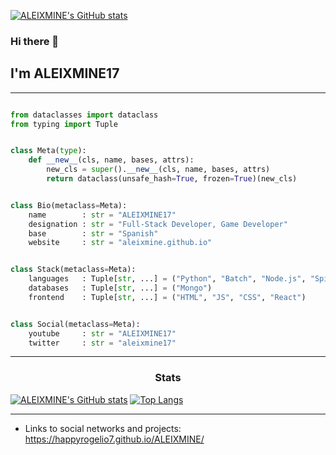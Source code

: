 [![ALEIXMINE's GitHub stats](https://visitor-badge.laobi.icu/badge?page_id=ALEIXMINE.readme.visitor-badge)](https://github.com/ALEIXMINE/)

### Hi there 👋<h2> I'm ALEIXMINE17</h2>

<hr>

```python

from dataclasses import dataclass
from typing import Tuple


class Meta(type):
    def __new__(cls, name, bases, attrs):
        new_cls = super().__new__(cls, name, bases, attrs)
        return dataclass(unsafe_hash=True, frozen=True)(new_cls)


class Bio(metaclass=Meta):
    name        : str = "ALEIXMINE17"
    designation : str = "Full-Stack Developer, Game Developer"
    base        : str = "Spanish"
    website     : str = "aleixmine.github.io"


class Stack(metaclass=Meta):
    languages   : Tuple[str, ...] = ("Python", "Batch", "Node.js", "Spigot API")
    databases   : Tuple[str, ...] = ("Mongo")
    frontend    : Tuple[str, ...] = ("HTML", "JS", "CSS", "React")


class Social(metaclass=Meta):
    youtube     : str = "ALEIXMINE17"
    twitter     : str = "aleixmine17"
```

<hr>


<h3 align="center">Stats</h3>

[![ALEIXMINE's GitHub stats](https://github-readme-stats.vercel.app/api?username=ALEIXMINE&show_icons=true&theme=merko)](https://github.com/ALEIXMINE/)
[![Top Langs](https://github-readme-stats.vercel.app/api/top-langs/?username=ALEIXMINE&layout=compact&theme=tokyonight)](https://github.com/ALEIXMINE/)

<hr>

- Links to social networks and projects: https://happyrogelio7.github.io/ALEIXMINE/

